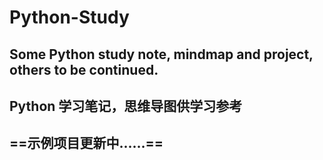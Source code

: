 # Python-Study
## Some Python study note, mindmap and project, others to be continued.
## Python 学习笔记，思维导图供学习参考
## ==示例项目更新中......==
